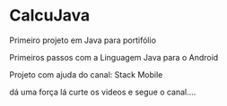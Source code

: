 # CalcuJava
Primeiro projeto em Java para portifólio

Primeiros passos com a Linguagem Java para o Android


Projeto com ajuda do canal: Stack Mobile

dá uma força lá curte os videos e segue o canal....
